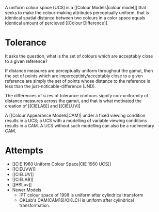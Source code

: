 A uniform colour space (UCS) is a [[Colour Models|colour model]] that seeks to make the colour-making attributes perceptually uniform, that is identical spatial distance between two colours in a color space equals identical amount of percieved [[Colour Difference]].

# Tolerance
It asks the question, what is the set of colours which are acceptably close to a given reference?

If distance measures are perceptually uniform throughout the gamut, then the set of points which are imperceptibly/acceptably close to a given reference are simply the set of points whose distance to the reference is less than the just-noticable-difference (JND).

The differences of sizes of tolerance contours signify non-uniformity of distance measures across the gamut, and that is what motivated the creation of [[CIELAB]] and [[CIELUV]]

A [[Colour Appearance Models|CAM]] under a fixed viewing condition results in a UCS; a UCS with a modelling of variable viewing conditions results in a CAM. A UCS without such modelling can also be a rudimentary CAM.

# Attempts
- [[CIE 1960 Uniform Colour Space|CIE 1960 UCS]]
- [[CIEUVW]]
- [[CIELUV]]
- [[CIELAB]]
- [[HSLuv]]
- Newer Models
	- IPT colour space of 1998 is uniform after cylindrical transform
	- OKLab's CAM(CAM16)/OKLCH is uniform after cylindrical transformation.